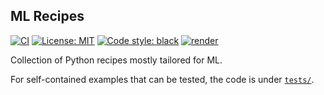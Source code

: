 ## ML Recipes

[![CI](https://github.com/alexandru-dinu/ml-recipes/actions/workflows/main.yml/badge.svg)](https://github.com/alexandru-dinu/ml-recipes/actions/workflows/main.yml)
[![License: MIT](https://img.shields.io/badge/License-MIT-blue.svg)](https://github.com/alexandru-dinu/ml-recipes/blob/main/LICENSE)
[![Code style: black](https://img.shields.io/badge/code%20style-black-000000.svg)](https://github.com/psf/black)
[![render](https://img.shields.io/badge/render-nbviewer-orange)](https://nbviewer.jupyter.org/github/alexandru-dinu/ml-recipes/tree/main/)

Collection of Python recipes mostly tailored for ML.

For self-contained examples that can be tested, the code is under [`tests/`](https://github.com/alexandru-dinu/ml-recipes/tree/main/tests).
